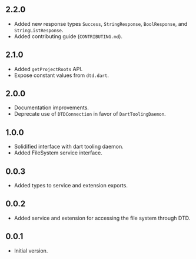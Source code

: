## 2.2.0
- Added new response types `Success`, `StringResponse`, `BoolResponse`, and `StringListResponse`.
- Added  contributing guide (`CONTRIBUTING.md`).

## 2.1.0
- Added `getProjectRoots` API.
- Expose constant values from `dtd.dart`.

## 2.0.0

- Documentation improvements.
- Deprecate use of `DTDConnection` in favor of `DartToolingDaemon`.

## 1.0.0

- Solidified interface with dart tooling daemon.
- Added FileSystem service interface.

## 0.0.3

- Added types to service and extension exports.

## 0.0.2

- Added service and extension for accessing the file system through DTD.

## 0.0.1

- Initial version.
